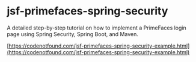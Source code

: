 # jsf-primefaces-spring-security

A detailed step-by-step tutorial on how to implement a PrimeFaces login page using Spring Security, Spring Boot, and Maven.

[https://codenotfound.com/jsf-primefaces-spring-security-example.html](https://codenotfound.com/jsf-primefaces-spring-security-example.html)
